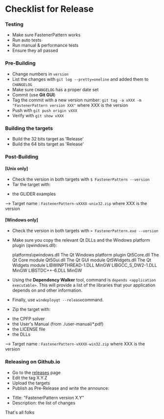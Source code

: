 # Checklist for Release

### Testing

 - Make sure FastenerPattern works
 - Run auto tests
 - Run manual & performance tests
 - Ensure they all passed


### Pre-Building

 - Change numbers in `version`
 - List the changes with `git log --pretty=oneline` and added them to `CHANGELOG`
 - Make sure `CHANGELOG` has a proper date set
 - Commit (use **Git GUI**)
 - Tag the commit with a new version number: `git tag -a vXXX -m "FastenerPattern version XXX"` where XXX is the version
 - Push with `git push origin vXXX`
 - Verify with `git show vXXX`


### Building the targets

- Build the 32 bits target as 'Release'
- Build the 64 bits target as 'Release'

### Post-Building

#### [Unix only]

- Check the version in both targets with `$ FastenerPattern --version`
- Tar the target with:
 * the GLIDER examples

--> Target name : `FastenerPattern-vXXXX-unix32.zip` where XXX is the version


#### [Windows only]

- Check the version in both targets  with `> FastenerPattern.exe --version`
- Make sure you copy the relevant Qt DLLs and the Windows platform plugin (qwindows.dll):

     platforms\qwindows.dll    The Qt Windows platform plugin
     Qt5Core.dll               The Qt Core module
     Qt5Gui.dll                The Qt GUI module
     Qt5Widgets.dll            The Qt Widgets module
     LIBWINPTHREAD-1.DLL       MinGW
     LIBGCC_S_DW2-1.DLL        MinGW
     LIBSTDC++-6.DLL           MinGW

- Using the **Dependency Walker** tool, command is `depends <application executable>`. This will provide a list of the libraries that your application depends on and other information.

- Finally, use `windeployqt --release`command.

- Zip the target with:
 * the CPFP solver
 * the User's Manual (from ./user-manual/*.pdf)
 * the LICENSE file
 * the DLLs

--> Target name : `FastenerPattern-vXXXX-win32.zip` where XXX is the version


### Releasing on Github.io

- Go to the [releases](https://github.com/setvisible/fastenerpattern/releases) page
- Edit the tag X.Y.Z
- Upload the targets
- Publish as Pre-Release and write the announce:
 * Title: "FastenerPattern version X.Y"
 * Description: the list of changes


That's all folks

